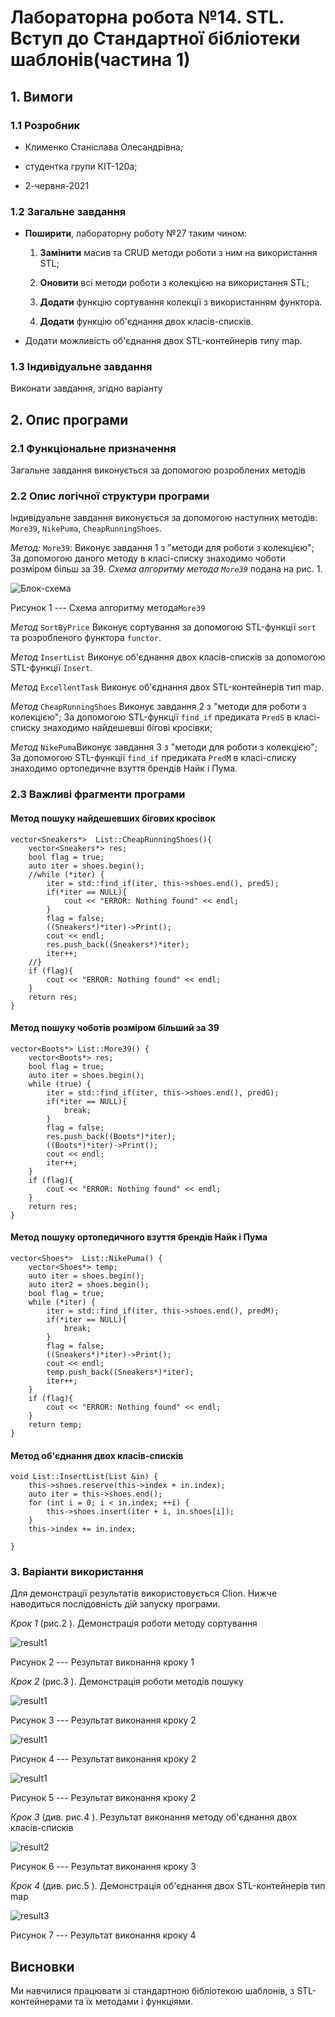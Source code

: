 ﻿
# Лабораторна робота №14. STL. Вступ до Стандартної бібліотеки шаблонів(частина 1)

## 1. Вимоги

### 1.1 Розробник
 
- Клименко Станіслава Олесандрівна;

- студентка групи КІТ-120а;

- 2-червня-2021

### 1.2 Загальне завдання

 * **Поширити**, лабораторну роботу №27 таким чином:
	 1. **Замінити** масив та CRUD методи роботи з ним на використання STL;

	2. **Оновити** всі методи роботи з колекцією на використання STL;
	
	3.  **Додати** функцію сортування колекції з використанням функтора.
	4.  **Додати** функцію об'єднання двох класів-списків.
* Додати можливість об'єднання двох STL-контейнерів типу map.

 
### 1.3 Індивідуальне завдання

Виконати завдання, згідно варіанту

## 2. Опис програми 

### 2.1 Функціональне призначення

Загальне завдання виконується за допомогою розроблених методів

### 2.2 Опис логічної структури програми
Індивідуальне  завдання виконується за допомогою наступних методів:
`More39`,  `NikePuma`,  `CheapRunningShoes`.

_Метод:_  `More39`: Виконує завдання 1 з "методи для роботи з колекцією"; За допомогою даного методу в класі-списку  знаходимо чоботи розміром більш за 39.
_Схема алгоритму метода `More39`_ подана на рис. 1.

![Блок-схема](assets/More39.png)

Рисунок 1 --- Схема алгоритму метода`More39`

_Метод_ `SortByPrice` Виконує сортування за допомогою STL-функції `sort` та розробленого функтора `functor`.

_Метод_ `InsertList` Виконує об'єднання двох класів-списків за допомогою STL-функції `Insert`.

_Метод_ `ExcellentTask` Виконує об'єднання двох STL-контейнерів тип map.

_Метод_ `CheapRunningShoes` Виконує завдання 2 з "методи для роботи з колекцією"; За допомогою STL-функції `find_if` предиката `PredS` в класі-списку знаходимо найдешевші бігові кросівки;

_Метод_   `NikePuma`Виконує завдання 3 з "методи для роботи з колекцією"; За допомогою STL-функції `find_if` предиката `PredМ` в класі-списку знаходимо ортопедичне взуття брендів Найк і Пума.


### 2.3 Важливі фрагменти програми

#### Метод пошуку найдешевших бігових кросівок

``` 
vector<Sneakers*>  List::CheapRunningShoes(){
    vector<Sneakers*> res;
    bool flag = true;
    auto iter = shoes.begin();
    //while (*iter) {
        iter = std::find_if(iter, this->shoes.end(), predS);
        if(*iter == NULL){
            cout << "ERROR: Nothing found" << endl;
        }
        flag = false;
        ((Sneakers*)*iter)->Print();
        cout << endl;
        res.push_back((Sneakers*)*iter);
        iter++;
    //}
    if (flag){
        cout << "ERROR: Nothing found" << endl;
    }
    return res;
}
```
#### Метод пошуку чоботів розміром більший за 39

```
vector<Boots*> List::More39() {
    vector<Boots*> res;
    bool flag = true;
    auto iter = shoes.begin();
    while (true) {
        iter = std::find_if(iter, this->shoes.end(), predG);
        if(*iter == NULL){
            break;
        }
        flag = false;
        res.push_back((Boots*)*iter);
        ((Boots*)*iter)->Print();
        cout << endl;
        iter++;
    }
    if (flag){
        cout << "ERROR: Nothing found" << endl;
    }
    return res;
}
```
#### Метод пошуку ортопедичного взуття брендів Найк і Пума

```
vector<Shoes*>  List::NikePuma() {
    vector<Shoes*> temp;
    auto iter = shoes.begin();
    auto iter2 = shoes.begin();
    bool flag = true;
    while (*iter) {
        iter = std::find_if(iter, this->shoes.end(), predM);
        if(*iter == NULL){
            break;
        }
        flag = false;
        ((Sneakers*)*iter)->Print();
        cout << endl;
        temp.push_back((Sneakers*)*iter);
        iter++;
    }
    if (flag){
        cout << "ERROR: Nothing found" << endl;
    }
    return temp;
}
```
#### Метод об'єднання двох класів-списків
```
void List::InsertList(List &in) {
    this->shoes.reserve(this->index + in.index);
    auto iter = this->shoes.end();
    for (int i = 0; i < in.index; ++i) {
        this->shoes.insert(iter + i, in.shoes[i]);
    }
    this->index += in.index;

}
```

### 3. Варіанти використання

Для демонстрації результатів використовується Clion. Нижче наводиться послідовність  дій запуску програми.

_Крок 1_ (рис.2 ). Демонстрація роботи методу сортування


![result1](assets/img.png)

Рисунок 2 --- Результат виконання кроку 1

_Крок 2_ (рис.3 ). Демонстрація  роботи методів пошуку

![result1](assets/img_1.png)

Рисунок 3 --- Результат виконання кроку 2

![result1](assets/img_3.png)

Рисунок 4 --- Результат виконання кроку 2

![result1](assets/img_4.png)

Рисунок 5 --- Результат виконання кроку 2

_Крок 3_ (див. рис.4 ). Результат виконання методу об'єднання двох класів-списків

![result2](assets/img_5.png)

Рисунок 6 --- Результат виконання кроку 3

_Крок 4_ (див. рис.5 ). Демонстрація  об'єднання двох STL-контейнерів тип map

![result3](assets/img_2.png)

Рисунок 7 --- Результат виконання кроку 4



## Висновки

Ми навчилися працювати зі стандартною бібліотекою шаблонів, з STL-контейнерами  та їх методами і функціями.

